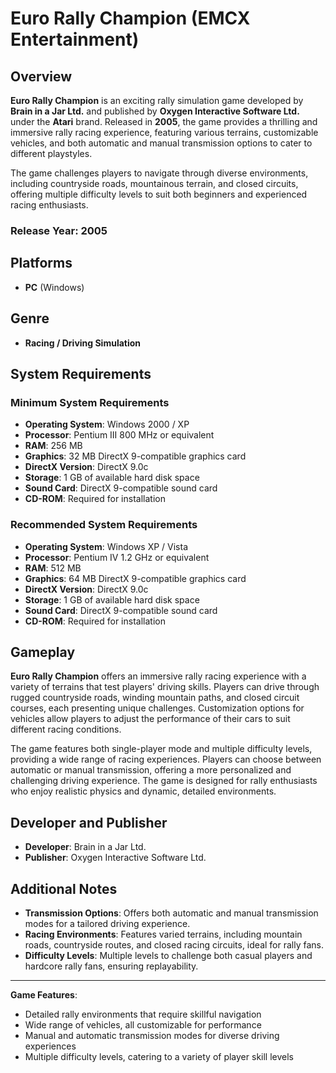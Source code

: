 # Euro Rally Champion (EMCX Entertainment)

## Overview
**Euro Rally Champion** is an exciting rally simulation game developed by **Brain in a Jar Ltd.** and published by **Oxygen Interactive Software Ltd.** under the **Atari** brand. Released in **2005**, the game provides a thrilling and immersive rally racing experience, featuring various terrains, customizable vehicles, and both automatic and manual transmission options to cater to different playstyles. 

The game challenges players to navigate through diverse environments, including countryside roads, mountainous terrain, and closed circuits, offering multiple difficulty levels to suit both beginners and experienced racing enthusiasts.

### Release Year: 2005

## Platforms
- **PC** (Windows)

## Genre
- **Racing / Driving Simulation**

## System Requirements

### Minimum System Requirements
- **Operating System**: Windows 2000 / XP
- **Processor**: Pentium III 800 MHz or equivalent
- **RAM**: 256 MB
- **Graphics**: 32 MB DirectX 9-compatible graphics card
- **DirectX Version**: DirectX 9.0c
- **Storage**: 1 GB of available hard disk space
- **Sound Card**: DirectX 9-compatible sound card
- **CD-ROM**: Required for installation

### Recommended System Requirements
- **Operating System**: Windows XP / Vista
- **Processor**: Pentium IV 1.2 GHz or equivalent
- **RAM**: 512 MB
- **Graphics**: 64 MB DirectX 9-compatible graphics card
- **DirectX Version**: DirectX 9.0c
- **Storage**: 1 GB of available hard disk space
- **Sound Card**: DirectX 9-compatible sound card
- **CD-ROM**: Required for installation

## Gameplay
**Euro Rally Champion** offers an immersive rally racing experience with a variety of terrains that test players' driving skills. Players can drive through rugged countryside roads, winding mountain paths, and closed circuit courses, each presenting unique challenges. Customization options for vehicles allow players to adjust the performance of their cars to suit different racing conditions.

The game features both single-player mode and multiple difficulty levels, providing a wide range of racing experiences. Players can choose between automatic or manual transmission, offering a more personalized and challenging driving experience. The game is designed for rally enthusiasts who enjoy realistic physics and dynamic, detailed environments.

## Developer and Publisher
- **Developer**: Brain in a Jar Ltd.
- **Publisher**: Oxygen Interactive Software Ltd.

## Additional Notes
- **Transmission Options**: Offers both automatic and manual transmission modes for a tailored driving experience.
- **Racing Environments**: Features varied terrains, including mountain roads, countryside routes, and closed racing circuits, ideal for rally fans.
- **Difficulty Levels**: Multiple levels to challenge both casual players and hardcore rally fans, ensuring replayability.

---

**Game Features**:
- Detailed rally environments that require skillful navigation
- Wide range of vehicles, all customizable for performance
- Manual and automatic transmission modes for diverse driving experiences
- Multiple difficulty levels, catering to a variety of player skill levels
